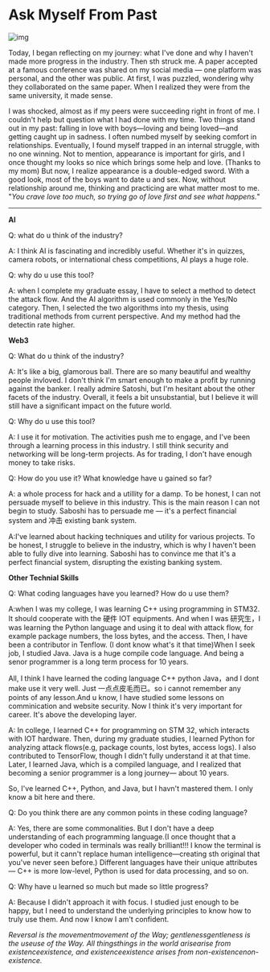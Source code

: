 # Ask Myself From Past

![img](https://cdn.statically.io/gh/stoneBuild29/MyPictures@main/upload/EeDvz_3f.jpg)

Today, I began reflecting on my journey: what I've done and why I haven't made more progress in the industry. Then sth struck me. A paper accepted at a famous conference was shared on my social media — one platform was personal, and the other was public. At first, I was puzzled, wondering why they collaborated on the same paper. When I realized they were from the same university, it made sense.

I was shocked, almost as if my peers were succeeding right in front of me. I couldn't help but question what I had done with my time. Two things stand out in my past: falling in love with boys—loving and being loved—and getting caught up in sadness. I often numbed myself by seeking comfort in relationships. Eventually, I found myself trapped in an internal struggle, with no one winning. Not to mention, appearance is important for girls, and I once thought my looks so nice which brings some help and love. (Thanks to my mom) But now, I realize appearance is a double-edged sword. With a good look, most of the boys want to date u and sex. Now, without relationship around me, thinking and practicing are what matter most to me. "*You crave love too much, so trying go of love first and see what happens.*"

---

**AI**

Q: what do u think of the industry?

A: I think AI is fascinating and incredibly useful. Whether it's in quizzes, camera robots, or international chess competitions, AI plays a huge role. 

Q: why do u use this tool?

A: when I complete my graduate essay, I have to select a method to detect the attack flow. And the AI algorithm is used commonly in the Yes/No category. Then, I selected the two algorithms into my thesis, using traditional methods from current perspective. And my method had the detectin rate higher.

**Web3**

Q: What do u think of the industry?

A: It's like a big, glamorous ball. There are so many beautiful and wealthy people invloved. I don't think I'm smart enough to make a profit by running against the banker. I really admire Satoshi, but I'm hesitant about the other facets of the industry. Overall, it feels a bit unsubstantial, but I believe it will still have a significant impact on the future world.

Q: Why do u use this tool?

A: I use it for motivation. The activities push me to engage, and I've been through a learning process in this industry. I still think security and networking will be long-term projects. As for trading, I don't have enough money to take risks.

Q: How do you use it? What knowledge have u gained so far?

A: a whole process for hack and a utillity for a damp. To be honest, I can not persuade myself to believe in this industry. This is the main reason I can not begin to study. Saboshi has to persuade me — it's a perfect financial system and 冲击 existing bank system.

A:I've learned about hacking techniques and utility for various projects. To be honest, I struggle to believe in the industry, which is why I haven't been able to fully dive into learning. Saboshi has to convince me that it's a perfect financial system, disrupting the existing banking system.



**Other Technial Skills**

Q: What coding languages have you learned?  How do u use them?

A:when I was my college, I was learning C++ using programming in STM32. It should cooperate with the 硬件 IOT equipments. And when I was 研究生，I was learning the Python language and using it to deal with attack flow,  for example package numbers, the loss bytes, and the access. Then, I have been a contributor in Tenflow. (I dont know what's it that time)When I seek job, I studied Java. Java is a huge compile code language. And being a senor programmer is a long term process for 10 years. 

All, I think I have learned the coding language C++ python Java，and I dont make use it very well. Just 一点点皮毛而已。so i cannot remember any points of any lesson.And u know, I have studied some lessons on comminication and website security. Now I think it's very important for career. It's above the developing layer.

A: In college, I learned C++ for programming on STM 32, which interacts with IOT hardware. Then, during my graduate studies, I learned Python for analyzing attack flows(e.g, package counts, lost bytes, access logs). I also contributed to TensorFlow, though I didn't fully understand it at that time. Later, I learned Java, which is a compiled language, and I realized that becoming a senior programmer is a long journey— about 10 years.

So, I've learned C++, Python, and Java, but I havn't mastered them. I only know a bit here and there.



Q: Do you think there are any common points in these coding language?

A: Yes, there are some commonalities. But I don't have a deep understanding of each programming language.(I once thought that a developer who coded in terminals was really brilliant!!! I know the terminal is powerful, but it cann't replace human intelligence—creating sth original that you've never seen before.) Different languages have their unique attributes — C++ is more low-level, Python is used for data processing, and so on.

Q: Why have u learned so much but made so little progress?

A: Because I didn't approach it with focus. I studied just enough to be happy, but I need to understand the underlying principles to know how to truly use them. And now I know I am't confident.

*Reversal is the movementmovement of the Way; gentlenessgentleness is the useuse of the Way. All thingsthings in the world arisearise from existenceexistence, and existenceexistence arises from non-existencenon-existence.*





